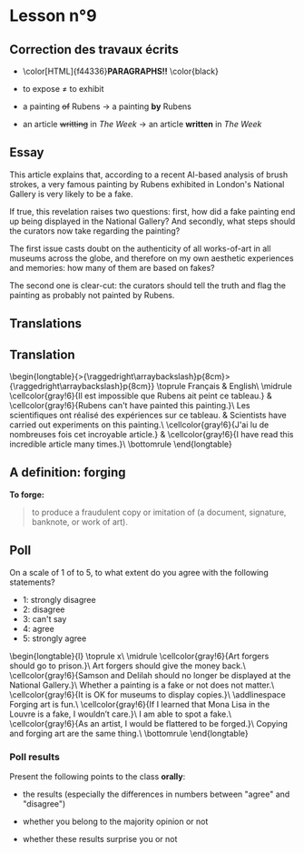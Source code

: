 # Lesson n°9



## Correction des travaux écrits

* \color[HTML]{f44336}**PARAGRAPHS!!** \color{black}

* to expose $\neq$ to exhibit

* a painting ~~of~~ Rubens  $\rightarrow$ a painting **by** Rubens

* an article ~~writting~~ in *The Week*  $\rightarrow$ an article **written** in *The Week*

## Essay


This article explains that, according to a recent AI-based analysis of brush strokes, a very famous painting by Rubens exhibited in London's National Gallery is very likely to be a fake.

If true, this revelation raises two questions: first, how did a fake painting end up being displayed in the National Gallery? And secondly, what steps should the curators now take regarding the painting?

The first issue casts doubt on the authenticity of all works-of-art in all museums across the globe, and therefore on my own aesthetic experiences and memories: how many of them are based on fakes? 

The second one is clear-cut: the curators should tell the truth and flag the painting as probably not painted by Rubens.

## Translations


## Translation


\begin{longtable}{>{\raggedright\arraybackslash}p{8cm}>{\raggedright\arraybackslash}p{8cm}}
\toprule
Français & English\\
\midrule
\cellcolor{gray!6}{Il est impossible que Rubens ait peint ce tableau.} & \cellcolor{gray!6}{Rubens can't have painted this painting.}\\
Les scientifiques ont réalisé des expériences sur ce tableau. & Scientists have carried out experiments on this painting.\\
\cellcolor{gray!6}{J'ai lu de nombreuses fois cet incroyable article.} & \cellcolor{gray!6}{I have read this incredible article many times.}\\
\bottomrule
\end{longtable}

## A definition: forging


**To forge:**

> to produce a fraudulent copy or imitation of (a document, signature, banknote, or work of art).


## Poll

On a scale of 1 of to 5, to what extent do you agree with the following statements? 

* 1: strongly disagree
* 2: disagree
* 3: can't say
* 4: agree
* 5: strongly agree


\begin{longtable}{l}
\toprule
x\\
\midrule
\cellcolor{gray!6}{Art forgers should go to prison.}\\
Art forgers should give the money back.\\
\cellcolor{gray!6}{Samson and Delilah should no longer be displayed at the National Gallery.}\\
Whether a painting is a fake or not does not matter.\\
\cellcolor{gray!6}{It is OK for museums to display copies.}\\
\addlinespace
Forging art is fun.\\
\cellcolor{gray!6}{If I learned that Mona Lisa in the Louvre is a fake, I wouldn’t care.}\\
I am able to spot a fake.\\
\cellcolor{gray!6}{As an artist, I would be flattered to be forged.}\\
Copying and forging art are the same thing.\\
\bottomrule
\end{longtable}

### Poll results

Present the following points to the class **orally**:

* the results (especially the differences in numbers between "agree" and "disagree")

* whether you belong to the majority opinion or not

* whether these results surprise you or not
